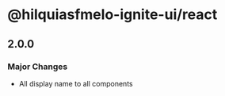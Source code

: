 # @hilquiasfmelo-ignite-ui/react

## 2.0.0

### Major Changes

- All display name to all components
